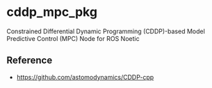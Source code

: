 # cddp_mpc_pkg

Constrained Differential Dynamic Programming (CDDP)-based Model Predictive Control (MPC) Node for ROS Noetic

## Reference
- https://github.com/astomodynamics/CDDP-cpp
